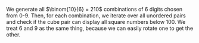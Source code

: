 We generate all $\binom{10}{6} = 210$ combinations of 6 digits chosen from 0-9. Then, for each combination, we iterate over all unordered pairs and check if the cube pair can display all square numbers below 100. We treat 6 and 9 as the same thing, because we can easily rotate one to get the other.